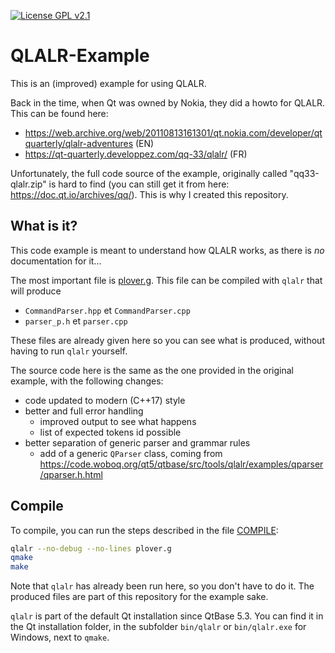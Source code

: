 [![License GPL v2.1](https://img.shields.io/badge/license-GNU%20GPL%20v2.1-blue.svg)](./LICENSE)

QLALR-Example
=============

This is an (improved) example for using QLALR.

Back in the time, when Qt was owned by Nokia, they did a howto for QLALR. This can be found here:

- https://web.archive.org/web/20110813161301/qt.nokia.com/developer/qtquarterly/qlalr-adventures (EN)
- https://qt-quarterly.developpez.com/qq-33/qlalr/ (FR)

Unfortunately, the full code source of the example, originally called "qq33-qlalr.zip" is hard to find
(you can still get it from here: <https://doc.qt.io/archives/qq/>). This is why I created this repository.

What is it?
-----------

This code example is meant to understand how QLALR works, as there is *no* documentation for it...

The most important file is [plover.g](./plover.g). This file can be compiled with `qlalr` that will produce

- `CommandParser.hpp` et `CommandParser.cpp`
- `parser_p.h` et `parser.cpp`

These files are already given here so you can see what is produced, without having to run `qlalr` yourself.

The source code here is the same as the one provided in the original example, with the following changes:

- code updated to modern (C++17) style
- better and full error handling
	- improved output to see what happens
	- list of expected tokens id possible
- better separation of generic parser and grammar rules
	- add of a generic `QParser` class, coming from <https://code.woboq.org/qt5/qtbase/src/tools/qlalr/examples/qparser/qparser.h.html>

Compile
-------

To compile, you can run the steps described in the file [COMPILE](./COMPILE):

```bash
qlalr --no-debug --no-lines plover.g
qmake
make
```

Note that `qlalr` has already been run here, so you don't have to do it. The produced files are part of this repository for the
example sake.

`qlalr` is part of the default Qt installation since QtBase 5.3. You can find it in the Qt installation folder, in the subfolder
`bin/qlalr` or `bin/qlalr.exe` for Windows, next to `qmake`.
